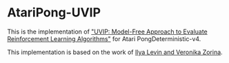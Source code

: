 # AtariPong-UVIP

This is the implementation of ["UVIP: Model-Free Approach to Evaluate Reinforcement Learning Algorithms"](https://arxiv.org/pdf/2105.02135.pdf) for Atari PongDeterministic-v4.

This implementation is based on the work of [Ilya Levin and Veronika Zorina](https://github.com/human0being/uvip-rl).


